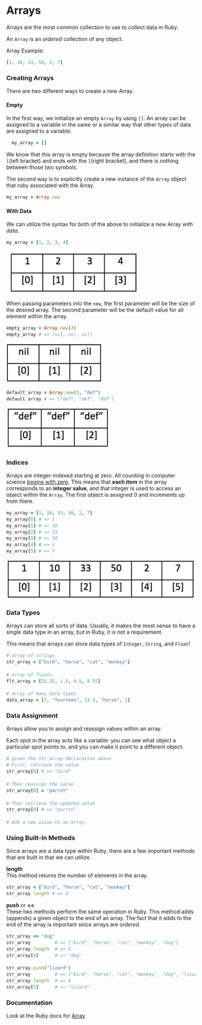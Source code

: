 # Arrays
Arrays are the most common collection to use to collect data in Ruby.

An `Array` is an _ordered_ collection of any object.

Array Example:
```ruby
[1, 10, 33, 50, 2, 7]
```

### Creating Arrays
There are two different ways to create a new Array.

#### Empty
In the first way, we initialize an empty `Array` by using `[]`. An array can be assigned to a variable in the same or a similar way that other types of data are assigned to a variable:   
```ruby
  my_array = []
```

We know that this array is empty because the array definition starts with the `[`(left bracket) and ends with the `]`(right bracket), and there is nothing between those two symbols.

The second way is to explicitly create a new instance of the `Array` object that ruby associated with the Array.
```ruby
my_array = Array.new
```

#### With Data
We can utilize the syntax for both of the above to initialize a new Array _with data_.
```ruby
my_array = [1, 2, 3, 4]
```
![my_array](../images/array-1.png)

When passing parameters into the `new`, the first parameter will be the size of the desired array. The second parameter will be the default value for all element within the array.
```ruby
empty_array = Array.new(3)
empty_array # => [nil, nil, nil]
```
![empty_array](../images/array-2.png)

```ruby
default_array = Array.new(3, "def")
default_array # => ["def", "def", "def"]
```
![default_array](../images/array-3.png)

### Indices
Arrays are integer-indexed starting at zero. All counting in computer science [begins with zero](http://skillcrush.com/2013/01/17/why-programmers-start-counting-at-zero/). This means that **each item** in the array corresponds to an **integer
value**, and that integer is used to access an object within the `Array`. The first object is assigned
0 and increments up from there.

```ruby
my_array = [1, 10, 33, 50, 2, 7]
my_array[0] # => 1
my_array[1] # => 10
my_array[2] # => 33
my_array[3] # => 50
my_array[4] # => 2
my_array[5] # => 7
```
![my_array](../images/array-4.png)

### Data Types
Arrays can store all sorts of data. Usually, it makes the most sense to have a single data type in an array, but in Ruby, it is not a requirement.

This means that arrays can store data types of `Integer`, `String`, and `Float`!

```ruby
# array of strings
str_array = ["bird", "horse", "cat", "monkey"]

# array of floats
flt_array = [25.25, 1.2, 4.5, 9.55]

# array of many data types
data_array = [7, "fourteen", 13.2, "horse", 1]
```

### Data Assignment
Arrays allow you to assign and reassign values within an array.

Each spot in the array acts like a variable: you can see what object a particular spot points to, and you can make it point to a different object.

```ruby
# given the str_array declaration above
# First, retrieve the value
str_array[0] # => "bird"

# Then reassign the value
str_array[0] = "parrot"

# Then retrieve the updated value
str_array[0] # => "parrot"

# Add a new value to an array

```

### Using Built-In Methods

Since arrays are a data type within Ruby, there are a few important methods that are built in that we can utilize.

**length**  
This method returns the number of elements in the array.
```ruby
str_array = ["bird", "horse", "cat", "monkey"]
str_array.length # => 4
```

**push** or **<<**   
These two methods perform the same operation in Ruby. This method adds (appends) a given object to the end of an array. The fact that it adds to the end of the array is important since arrays are _ordered_.
```ruby
str_array << "dog"
str_array         # => ["bird", "horse", "cat", "monkey", "dog"]
str_array.length  # => 5
str_array[4]      # => "dog"

str_array.push("lizard")
str_array         # => ["bird", "horse", "cat", "monkey", "dog", "lizard"]
str_array.length  # => 6
str_array[5]      # => "lizard"
```

### Documentation
Look at the Ruby docs for [Array](http://www.ruby-doc.org/core-2.2.3/Array.html)
